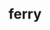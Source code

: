 ---
layout: travel&places
title: ferry
emoji: ferry
permalink: ⛴.html
image: assets/img/3moji/ferry.png
---
